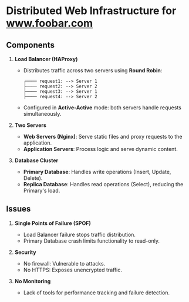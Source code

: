 # Distributed Web Infrastructure for www.foobar.com

## Components

1. **Load Balancer (HAProxy)**
   - Distributes traffic across two servers using **Round Robin**:
     ```
     ┌──── request1: --> Server 1
     ├──── request2: --> Server 2
     ├──── request3: --> Server 1
     ├──── request4: --> Server 2
     ```
   - Configured in **Active-Active** mode: both servers handle requests simultaneously.

2. **Two Servers**
   - **Web Servers (Nginx)**: Serve static files and proxy requests to the application.
   - **Application Servers**: Process logic and serve dynamic content.

3. **Database Cluster**
   - **Primary Database**: Handles write operations (Insert, Update, Delete).
   - **Replica Database**: Handles read operations (Select), reducing the Primary's load.

## Issues

1. **Single Points of Failure (SPOF)**
   - Load Balancer failure stops traffic distribution.
   - Primary Database crash limits functionality to read-only.

2. **Security**
   - No firewall: Vulnerable to attacks.
   - No HTTPS: Exposes unencrypted traffic.

3. **No Monitoring**
   - Lack of tools for performance tracking and failure detection.
